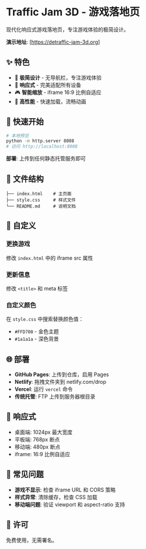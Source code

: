 # Traffic Jam 3D - 游戏落地页

现代化响应式游戏落地页，专注游戏体验的极简设计。

**演示地址**: [https://detraffic-jam-3d.org]

## ✨ 特色

- 🎯 **极简设计** - 无导航栏，专注游戏体验
- 📱 **响应式** - 完美适配所有设备
- 🎮 **智能缩放** - iframe 16:9 比例自适应
- 🚀 **高性能** - 快速加载，流畅动画

## 🚀 快速开始

```bash
# 本地预览
python -m http.server 8008
# 访问 http://localhost:8008
```

**部署**: 上传到任何静态托管服务即可

## 📁 文件结构

```
├── index.html    # 主页面
├── style.css     # 样式文件
└── README.md     # 说明文档
```

## 🎨 自定义

### 更换游戏
修改 `index.html` 中的 iframe src 属性

### 更新信息
修改 `<title>` 和 meta 标签

### 自定义颜色
在 `style.css` 中搜索替换颜色值：
- `#FFD700` - 金色主题
- `#1a1a1a` - 深色背景



## 🌐 部署

- **GitHub Pages**: 上传到仓库，启用 Pages
- **Netlify**: 拖拽文件夹到 netlify.com/drop
- **Vercel**: 运行 `vercel` 命令
- **传统托管**: FTP 上传到服务器根目录

## 📱 响应式

- 桌面端: 1024px 最大宽度
- 平板端: 768px 断点
- 移动端: 480px 断点
- iframe: 16:9 比例自适应



## 🐛 常见问题

- **游戏不显示**: 检查 iframe URL 和 CORS 策略
- **样式异常**: 清除缓存，检查 CSS 加载
- **移动端问题**: 验证 viewport 和 aspect-ratio 支持

## 📄 许可

免费使用，无需署名。


